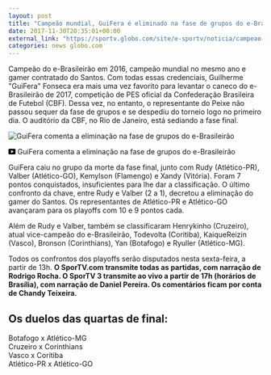 ```yaml
---
layout: post
title: "Campeão mundial, GuiFera é eliminado na fase de grupos do e-Brasileirão"
date: 2017-11-30T20:35:01+00:00
external_link: "https://sportv.globo.com/site/e-sportv/noticia/campeao-mundial-guifera-e-eliminado-na-fase-de-grupos-do-e-brasileirao.ghtml"
categories: news globo.com
---
```

 
 
 

 
 
 
 

Campeão do e-Brasileirão em 2016, campeão mundial no mesmo ano e gamer contratado do Santos. Com todas essas credenciais, Guilherme "GuiFera" Fonseca era mais uma vez favorito para levantar o caneco do e-Brasileirão de 2017, competição de PES oficial da Confederação Brasileira de Futebol (CBF). Dessa vez, no entanto, o representante do Peixe não passou sequer da fase de grupos e se despediu do torneio logo no primeiro dia. O auditório da CBF, no Rio de Janeiro, está sediando a fase final.

 
 
 
 <meta itemprop="name" content="GuiFera comenta a eliminação na fase de grupos do e-Brasileirão"> <meta itemprop="thumbnailUrl" content="https://s02.video.glbimg.com/x720/6325889.jpg"> <meta itemprop="datePublished" content="2017-11-30T20:29:44.282Z"> <meta itemprop="uploadDate" content="2017-11-30T20:29:44.282Z"> 

 

 
  ![GuiFera comenta a eliminação na fase de grupos do e-Brasileirão](https://s02.video.glbimg.com/x720/6325889.jpg "GuiFera comenta a eliminação na fase de grupos do e-Brasileirão") 
 
 
 

_<svg xmlns="http://www.w3.org/2000/svg" width="14px" height="11px" viewbox="0 0 14 11"><path d="M14,9.16666667 C14,10.175 13.19,11 12.2,11 L1.8,11 C0.81,11 0,10.175 0,9.16666667 L0,1.83333333 C0,0.825 0.81,0 1.8,0 L12.2,0 C13.19,0 14,0.825 14,1.83333333 L14,9.16666667 Z M10.6,5.5 L5.2,2.5025 L5.2,8.48833333 L10.6,5.5 L10.6,5.5 Z" id="Shape"></path></svg>_ GuiFera comenta a eliminação na fase de grupos do e-Brasileirão

 
 
 
 

GuiFera caiu no grupo da morte da fase final, junto com Rudy (Atlético-PR), Valber (Atlético-GO), Kemylson (Flamengo) e Xandy (Vitória). Foram 7 pontos conquistados, insuficientes para lhe dar a classificação. O último confronto da chave, entre Rudy e Valber (2 a 1), decretou a eliminação do gamer do Santos. Os representantes de Atlético-PR e Atlético-GO avançaram para os playoffs com 10 e 9 pontos cada.

 
 
 

Além de Rudy e Valber, também se classificaram Henrykinho (Cruzeiro), atual vice-campeão do e-Brasileirão, Todevolta (Coritiba), KaiqueReizin (Vasco), Bronson (Corinthians), Yan (Botafogo) e Ryuller (Atlético-MG).

 
 
 

Todos os confrontos dos playoffs serão disputados nesta sexta-feira, a partir de 13h. **O SporTV.com transmite todas as partidas, com narração de Rodrigo Rocha. O SporTV 3 transmite ao vivo a partir de 17h (horários de Brasília), com narração de Daniel Pereira. Os comentários ficam por conta de Chandy Teixeira.**

 
 
 

## Os duelos das quartas de final:

 
 
 
 

Botafogo x Atlético-MG  
Cruzeiro x Corinthians  
Vasco x Coritiba  
Atlético-PR x Atlético-GO

 
 
 
